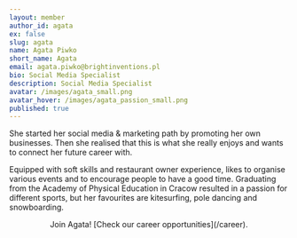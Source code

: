 ```yaml
---
layout: member
author_id: agata
ex: false
slug: agata
name: Agata Piwko
short_name: Agata
email: agata.piwko@brightinventions.pl
bio: Social Media Specialist
description: Social Media Specialist
avatar: /images/agata_small.png
avatar_hover: /images/agata_passion_small.png
published: true
---
```

She started her social media & marketing path by promoting her own businesses. Then she realised that this is what she really enjoys and wants to connect her future career with.

Equipped with soft skills and restaurant owner experience, likes to organise various events and to encourage people to have a good time. Graduating from the Academy of Physical Education in Cracow resulted in a passion for different sports, but her favourites are kitesurfing, pole dancing and snowboarding.



<center> Join Agata! [Check our career opportunities](/career). </center>
